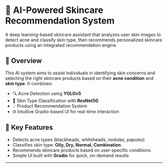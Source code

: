 # 🧴 AI-Powered Skincare Recommendation System

A deep learning-based skincare assistant that analyzes user skin images to detect acne and classify skin type, then recommends personalized skincare products using an integrated recommendation engine.

## 🚀 Overview

This AI system aims to assist individuals in identifying skin concerns and selecting the right skincare products based on their **acne condition** and **skin type**. It combines:

- 🔍 Acne Detection using **YOLOv5**
- 🧬 Skin Type Classification with **ResNet50**
- 💡 Product Recommendation System
- 🌐 Intuitive Gradio-based UI for real-time interaction

## 🎯 Key Features

- Detects acne types (blackheads, whiteheads, nodules, papules)
- Classifies skin type: **Oily, Dry, Normal, Combination**
- Recommends skincare products based on user-specific conditions
- Simple UI built with **Gradio** for quick, on-demand results

---
